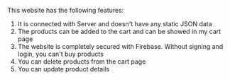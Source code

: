 This website has the following features:

1. It is connected with Server and doesn't have any static JSON data
2. The products can be added to the cart and can be showed in my cart page
3. The website is completely secured with Firebase. Without signing and login, you can't buy products
4. You can delete products from the cart page
5. You can update product details
